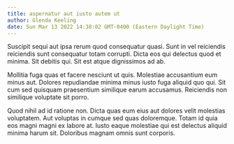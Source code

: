 ```yaml
---
title: aspernatur aut iusto autem ut
author: Glenda Keeling
date: Sun Mar 13 2022 14:38:02 GMT-0400 (Eastern Daylight Time)
---
```

Suscipit sequi aut ipsa rerum quod consequatur quasi. Sunt in vel reiciendis reiciendis sunt consequatur totam corrupti. Dicta eos qui delectus quod et minima. Sit debitis qui. Sit est atque dignissimos ad ab.

 Mollitia fuga quas et facere nesciunt ut quis. Molestiae accusantium eum minus aut. Dolores repudiandae minima minus iusto fuga aliquid quo qui. Sit cum sed quisquam praesentium similique earum accusamus. Reiciendis non similique voluptate sit porro.

 Quod nihil ad id ratione non. Dicta quas eum eius aut dolores velit molestias voluptatem. Aut voluptas in cumque sed quas doloremque. Totam id quia eos magni magni ex labore at. Iusto eaque molestiae qui est delectus aliquid minima harum sit. Doloribus magnam omnis sunt corporis.
